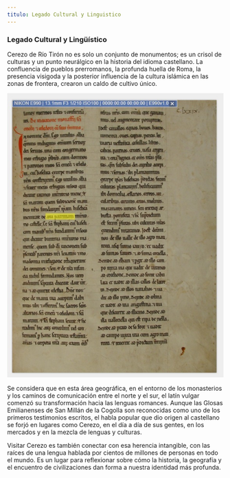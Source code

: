 ```yaml
---
titulo: Legado Cultural y Linguistico
---
```


### Legado Cultural y Lingüístico

Cerezo de Río Tirón no es solo un conjunto de monumentos; es un crisol de culturas y un punto neurálgico en la historia del idioma castellano. La confluencia de pueblos prerromanos, la profunda huella de Roma, la presencia visigoda y la posterior influencia de la cultura islámica en las zonas de frontera, crearon un caldo de cultivo único.

![Representación simbólica del origen del castellano](/assets/img/PrimerEscritoCastellano.jpg "Cerezo, en la encrucijada de caminos que vieron nacer el castellano.")

Se considera que en esta área geográfica, en el entorno de los monasterios y los caminos de comunicación entre el norte y el sur, el latín vulgar comenzó su transformación hacia las lenguas romances. Aunque las Glosas Emilianenses de San Millán de la Cogolla son reconocidas como uno de los primeros testimonios escritos, el habla popular que dio origen al castellano se forjó en lugares como Cerezo, en el día a día de sus gentes, en los mercados y en la mezcla de lenguas y culturas.

Visitar Cerezo es también conectar con esa herencia intangible, con las raíces de una lengua hablada por cientos de millones de personas en todo el mundo. Es un lugar para reflexionar sobre cómo la historia, la geografía y el encuentro de civilizaciones dan forma a nuestra identidad más profunda.
